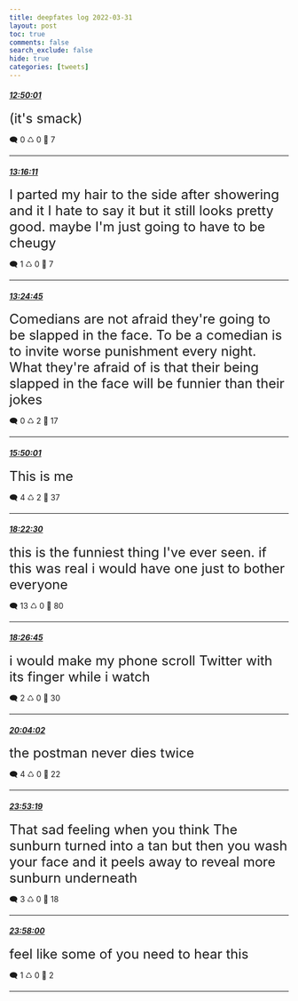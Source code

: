```yaml
---
title: deepfates log 2022-03-31
layout: post
toc: true
comments: false
search_exclude: false
hide: true
categories: [tweets]
---
```



#### <a href = "https://twitter.com/deepfates/status/1509603941784293376">*12:50:01*</a>

<font size="5">(it's smack)</font>



🗨️ 0 ♺ 0 🤍  7   

---
    
#### <a href = "https://twitter.com/deepfates/status/1509610528066310152">*13:16:11*</a>

<font size="5">I parted my hair to the side after showering and it I hate to say it but it still looks pretty good. maybe I'm just going to have to be cheugy</font>



🗨️ 1 ♺ 0 🤍  7   

---
    
#### <a href = "https://twitter.com/deepfates/status/1509612681015136260">*13:24:45*</a>

<font size="5">Comedians are not afraid they're going to be slapped in the face. To be a comedian is to invite worse punishment every night.   What they're afraid of is that their being slapped in the face will be funnier than their jokes</font>



🗨️ 0 ♺ 2 🤍  17   

---
    
#### <a href = "https://twitter.com/deepfates/status/1509649241529991171">*15:50:01*</a>

<font size="5">This is me</font>



🗨️ 4 ♺ 2 🤍  37   

---
    
#### <a href = "https://twitter.com/deepfates/status/1509687612616839183">*18:22:30*</a>

<font size="5">this is the funniest thing I've ever seen. if this was real i would have one just to bother everyone</font>



🗨️ 13 ♺ 0 🤍  80   

---
    
#### <a href = "https://twitter.com/deepfates/status/1509688684236345371">*18:26:45*</a>

<font size="5">i would make my phone scroll Twitter with its finger while i watch</font>



🗨️ 2 ♺ 0 🤍  30   

---
    
#### <a href = "https://twitter.com/deepfates/status/1509713164383924241">*20:04:02*</a>

<font size="5">the postman never dies twice</font>



🗨️ 4 ♺ 0 🤍  22   

---
    
#### <a href = "https://twitter.com/deepfates/status/1509770865705070595">*23:53:19*</a>

<font size="5">That sad feeling when you think The sunburn turned into a tan but then you wash your face and it peels away to reveal more sunburn underneath</font>



🗨️ 3 ♺ 0 🤍  18   

---
    
#### <a href = "https://twitter.com/deepfates/status/1509772043922796547">*23:58:00*</a>

<font size="5">feel like some of you need to hear this</font>



🗨️ 1 ♺ 0 🤍  2   

---
    
            
